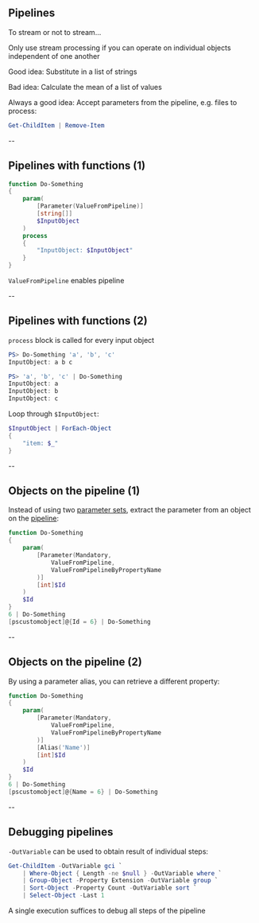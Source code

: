 <!-- .slide: id="pipelines" -->

## Pipelines

To stream or not to stream...

Only use stream processing if you can operate on individual objects independent of one another

Good idea: Substitute in a list of strings

Bad idea: Calculate the mean of a list of values

Always a good idea: Accept parameters from the pipeline, e.g. files to process:

```powershell
Get-ChildItem | Remove-Item
```

--

<!-- .slide: id="pipeline_functions" -->

## Pipelines with functions (1)

```powershell
function Do-Something
{
    param(
        [Parameter(ValueFromPipeline)]
        [string[]]
        $InputObject
    )
    process
    {
        "InputObject: $InputObject"
    }
}
```

`ValueFromPipeline` enables pipeline

--

## Pipelines with functions (2)

`process` block is called for every input object

```powershell
PS> Do-Something 'a', 'b', 'c'
InputObject: a b c

PS> 'a', 'b', 'c' | Do-Something
InputObject: a
InputObject: b
InputObject: c
```

Loop through `$InputObject`:

```powershell
$InputObject | ForEach-Object
{
    "item: $_"
}
```

--

<!-- .slide: id="ByProperty" -->

## Objects on the pipeline (1)

Instead of using two [parameter sets](#/parameter_sets), extract the parameter from an object on the [pipeline](#/pipelines):

```powershell
function Do-Something
{
    param(
        [Parameter(Mandatory,
            ValueFromPipeline,
            ValueFromPipelineByPropertyName
        )]
        [int]$Id
    )
    $Id
}
6 | Do-Something
[pscustomobject]@{Id = 6} | Do-Something
```

--

## Objects on the pipeline (2)

By using a parameter alias, you can retrieve a different property:

```powershell
function Do-Something
{
    param(
        [Parameter(Mandatory,
            ValueFromPipeline,
            ValueFromPipelineByPropertyName
        )]
        [Alias('Name')]
        [int]$Id
    )
    $Id
}
6 | Do-Something
[pscustomobject]@{Name = 6} | Do-Something
```

--

<!-- .slide: id="debugging_pipelines" -->

## Debugging pipelines

`-OutVariable` can be used to obtain result of individual steps:

```powershell
Get-ChildItem -OutVariable gci `
    | Where-Object { Length -ne $null } -OutVariable where `
    | Group-Object -Property Extension -OutVariable group `
    | Sort-Object -Property Count -OutVariable sort `
    | Select-Object -Last 1
```

A single execution suffices to debug all steps of the pipeline
